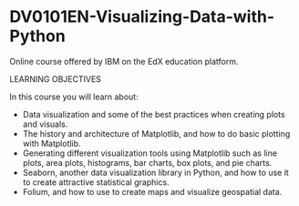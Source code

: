 # DV0101EN-Visualizing-Data-with-Python


Online course offered by IBM on the EdX education platform.

LEARNING OBJECTIVES

In this course you will learn about:

- Data visualization and some of the best practices when creating plots and visuals.
- The history and architecture of Matplotlib, and how to do basic plotting with Matplotlib.
- Generating different visualization tools using Matplotlib such as line plots, area plots, histograms, bar charts, box plots, and pie charts.
- Seaborn, another data visualization library in Python, and how to use it to create attractive statistical graphics.
- Folium, and how to use to create maps and visualize geospatial data.
